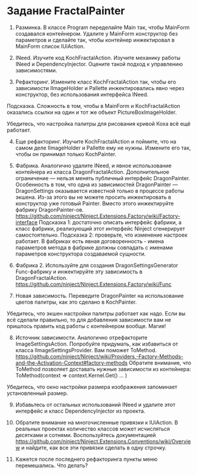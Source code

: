 # Задание FractalPainter

1. Разминка. В классе Program переделайте Main так, чтобы MainForm 
создавался контейнером. Удалите у MainForm конструктор без параметров 
и сделайте так, чтобы контейнер инжектировал в MainForm список IUiAction.

2. INeed<T>. Изучите код KochFractalAction. 
Изучите механику работы INeed<T> и DependencyInjector.
Оцените такой подход к управлению зависимостями.

3. Рефакторинг. Измените класс KochFractalAction так, 
чтобы его зависимости IImageHolder и Pallette инжектировались 
явно через конструктор, без использования интерфейса INeed.

  Подсказка. Сложность в том, чтобы в MainForm и KochFractalAction 
  оказались ссылки на один и тот же объект PictureBoxImageHolder.
  
  Убедитесь, что настройка палитры для рисования кривой Коха всё ещё работает.

4. Еще рефакторинг. Изучите KochFractalAction и поймите, что 
на самом деле IImageHolder и Pallette ему не нужны. Измените его так,
чтобы он принимал только KochPainter. 

5. Фабрика. Аналогично удалите INeed, 
и явное использование контейнера из класса DragonFractalAction.
Дополнительное ограничение — нельзя менять публичный интерфейс DragonPainter.
Особенность в том, что одна из зависимостей DragonPainter — 
DragonSettings оказывается известной только в процессе работы экшена.
Из-за этого вы не можете просить инжектировать в конструктор уже готовый Painter.
Вместо этого инжектируйте фабрику DragonPainter-ов.
https://github.com/ninject/Ninject.Extensions.Factory/wiki/Factory-interface
Подсказка 1: достаточно описать интерфейс фабрики,
а класс фабрики, реализующий этот интерфейс Ninject сгенерирует самостоятельно.
Подсказка 2: проверьте, что изменение настроек работает. В фабриках есть явная
договоренность - имена параметров метода в фабрике должны совпадать с именами
параметров конструктора создаваемой сущности.

6. Фабрика 2. Используйте для создания DragonSettingsGenerator Func-фабрику 
и инжектируйте эту зависимость в DragonFractalAction.
https://github.com/ninject/Ninject.Extensions.Factory/wiki/Func

7. Новая зависимость. Переведите DragonPainter на использование цветов палитры, 
как это сделано в KochPainter. 

  Убедитесь, что экшен настройки палитры работает как надо.
  Если вы всё сделали правильно, то для добавления зависимости вам не пришлось 
  править код работы с контейнером вообще. Магия!

8. Источник зависимости. Аналогично отрефакторите ImageSettingsAction.
Попробуйте придумать, как избавиться от класса IImageSettingsProvider.
Вам поможет ToMethod.
https://github.com/ninject/Ninject/wiki/Providers,-Factory-Methods-and-the-Activation-Context#factory-methods
Обратите внимание, что ToMethod позволяет доставать нужные зависимости из контейнера:
ToMethod(context => context.Kernel.Get<TService>() ... )

  Убедитесь, что окно настройки размера изображения запоминает установленный размер.

9. Избавьтесь от остальных использований INeed и удалите этот интерфейс 
и класс DependencyInjector из проекта.

10. Обратите внимание на многочисленные привязки к IUiAction. В реальных
проектах количество классов может исчисляться десятками и сотнями. Воспользуйтесь
документацией https://github.com/ninject/Ninject.Extensions.Conventions/wiki/Overview
и найдите, как все эти привязки сделать в одну строчку. 

11. Кажется после последнего рефакторинга пункты меню перемешались. 
Что делать?
